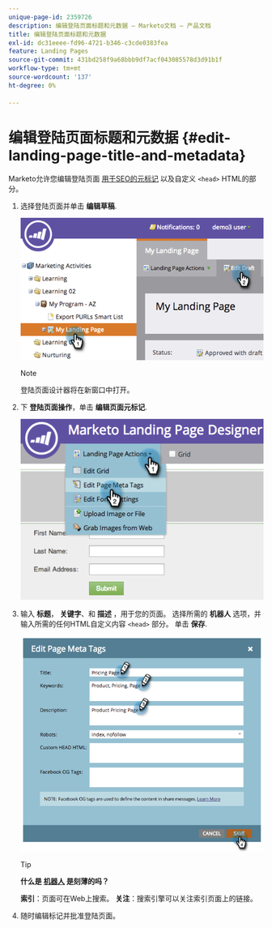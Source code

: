 ```yaml
---
unique-page-id: 2359726
description: 编辑登陆页面标题和元数据 — Marketo文档 — 产品文档
title: 编辑登陆页面标题和元数据
exl-id: dc31eeee-fd96-4721-b346-c3cde0383fea
feature: Landing Pages
source-git-commit: 431bd258f9a68bbb9df7acf043085578d3d91b1f
workflow-type: tm+mt
source-wordcount: '137'
ht-degree: 0%

---
```


# 编辑登陆页面标题和元数据 {#edit-landing-page-title-and-metadata}

Marketo允许您编辑登陆页面 [用于SEO的元标记](https://www.w3schools.com/tags/tag_meta.asp) 以及自定义 `<head>` HTML的部分。

1. 选择登陆页面并单击 **编辑草稿**.

   ![](assets/image2014-9-17-11-3a39-3a21.png)

   >[!NOTE]
   >
   >登陆页面设计器将在新窗口中打开。

1. 下 **登陆页面操作**，单击 **编辑页面元标记**.

   ![](assets/image2014-9-17-11-3a39-3a32.png)

1. 输入 **标题**， **关键字**、和 **描述** ，用于您的页面。 选择所需的 **机器人** 选项，并输入所需的任何HTML自定义内容 `<head>` 部分。 单击 **保存**.

   ![](assets/image2014-9-17-11-3a39-3a50.png)

   >[!TIP]
   >
   >**什么是 [机器人](https://www.robotstxt.org/meta.html) 是刻薄的吗？**
   >
   >**索引**：页面可在Web上搜索。 **关注**：搜索引擎可以关注索引页面上的链接。

1. 随时编辑标记并批准登陆页面。
